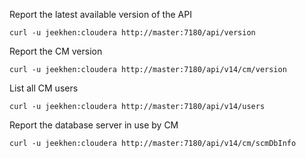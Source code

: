 Report the latest available version of the API

```
curl -u jeekhen:cloudera http://master:7180/api/version
```

Report the CM version

```
curl -u jeekhen:cloudera http://master:7180/api/v14/cm/version
```


List all CM users

```
curl -u jeekhen:cloudera http://master:7180/api/v14/users
```


Report the database server in use by CM

```
curl -u jeekhen:cloudera http://master:7180/api/v14/cm/scmDbInfo
```